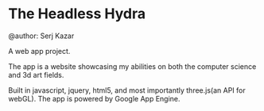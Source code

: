The Headless Hydra
========
@author: Serj Kazar


A web app project.

The app is a website showcasing my abilities on both the computer science and 3d art fields. 

Built in javascript, jquery, html5, and most importantly three.js(an API for webGL). The app is powered by Google App Engine.

